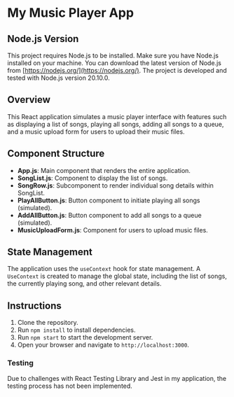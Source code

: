 
# My Music Player App

## Node.js Version

This project requires Node.js to be installed. Make sure you have Node.js installed on your machine. You can download the latest version of Node.js from [https://nodejs.org/](https://nodejs.org/). The project is developed and tested with Node.js version 20.10.0.

## Overview

This React application simulates a music player interface with features such as displaying a list of songs, playing all songs, adding all songs to a queue, and a music upload form for users to upload their music files.

## Component Structure

- **App.js**: Main component that renders the entire application.
- **SongList.js**: Component to display the list of songs.
- **SongRow.js**: Subcomponent to render individual song details within SongList.
- **PlayAllButton.js**: Button component to initiate playing all songs (simulated).
- **AddAllButton.js**: Button component to add all songs to a queue (simulated).
- **MusicUploadForm.js**: Component for users to upload music files.

## State Management

The application uses the `useContext` hook for state management. A `UseContext` is created to manage the global state, including the list of songs, the currently playing song, and other relevant details.

## Instructions

1. Clone the repository.
2. Run `npm install` to install dependencies.
3. Run `npm start` to start the development server.
4. Open your browser and navigate to `http://localhost:3000`.

### Testing

Due to challenges with React Testing Library and Jest in my application, the testing process has not been implemented.
